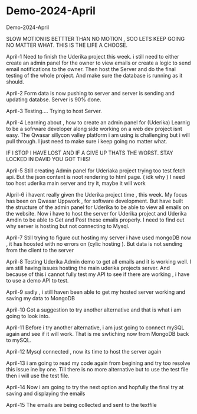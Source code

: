 # Demo-2024-April
Demo-2024-April

SLOW MOTION IS BETTTER THAN NO MOTION , SOO LETS KEEP GOING NO MATTER WHAT.
THIS IS THE LIFE A CHOOSE.

April-1
Need to finish the Uderika project this week.
i still need to either create an admin panel for the owner to view emails or create a logic to send email notifications to the owner.
Then host the Server and do the final testing of the whole project.
And make sure the database is running as it should.

April-2
Form data is now pushing to server and server is sending and updating databse.
Server is 90% done.

April-3
Testing....
Trying to host Server.

April-4
Learning about , how to create an admin panel for (Uderika)
Learnig to be a sofrware developer along side working on a web dev project isnt easy.
The Qwasar sillycon valley platform i am using is challenging but i will pull through.
I just need to make sure i keep going no matter what.

IF I STOP I HAVE LOST AND IF A GIVE UP THATS THE WORST.
STAY LOCKED IN DAVID YOU GOT THIS!

April-5
Still creating Admin panel for Uderiaka project
trying too test fetch api.
But the json content is noot rendering to html page. ( idk why )
I need too host uderika main server and try it, maybe it will work

Alpril-6
i havent really given the Uderika project time , this week.
My focus has been on Qwasar Uppwork , for software development.
But have built the structure of the admin panel for Uderika to be able to view all emails on the website.
Now i have to host the server for Uderika project and Uderika Amdin to be able to Get and Post these emails properly.
I need to find out why server is hosting but not connecting to Mysql.

April-7
Still trying to figure out hosting my server
i have used mongoDB now , it has hoosted with no errors on (cylic hosting ).
But data is not sending from the client to the server

April-8
Testing Uderika Admin demo to get all emails and it is working well.
I am still having issues hosting the main uderika projects server.
And because of this i cannot fully test my API to see if there are working , i have to use a demo API to test.

April-9
sadly , i still haven been able to get my hosted server working and saving my data to MongoDB 

April-10
Got a suggestion to try another alternative and that is what i am going to look into.

April-11
Before i try another alternative, i am just going to connect mySQL again and see if it will work.
That is me swtiching now from MongoDB back to mySQL.

April-12
Mysql connected , now its time to host the server again

April-13
i am going to read my code again from begining and try too resolve this issue ine by one.
Till there is no more alternative but to use the test file then i will use the test file.

April-14
Now i am going to try the next option and hopfully the final try at saving and displaying the emails

April-15
The emails are being collected and sent to the textfile
